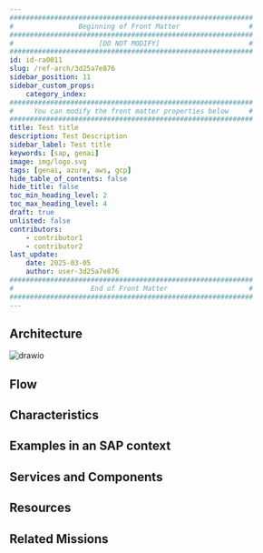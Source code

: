```yaml
---
############################################################
#                Beginning of Front Matter                 #
############################################################
#                     [DO NOT MODIFY]                      #
############################################################
id: id-ra0011
slug: /ref-arch/3d25a7e876
sidebar_position: 11
sidebar_custom_props:
    category_index:
############################################################
#     You can modify the front matter properties below     #
############################################################
title: Test title
description: Test Description
sidebar_label: Test title
keywords: [sap, genai]
image: img/logo.svg
tags: [genai, azure, aws, gcp]
hide_table_of_contents: false
hide_title: false
toc_min_heading_level: 2
toc_max_heading_level: 4
draft: true
unlisted: false
contributors:
    - contributor1
    - contributor2
last_update:
    date: 2025-03-05
    author: user-3d25a7e876
############################################################
#                   End of Front Matter                    #
############################################################
---
```


<!-- Add the 'why?' for this architecture. Why do we have it? What is its purpose -->

## Architecture

<!-- The drawio "image" should appear right after the Solution Diagram SVG image -->
<!-- Note: [PLACEHOLDER] Please update the drawio with your architecture's drawio  -->

![drawio](drawio/template.drawio)

## Flow

<!-- Add your flow content here -->

## Characteristics

<!-- Add your characteristics content here -->

## Examples in an SAP context

<!-- Add your SAP context examples here -->

## Services and Components

<!-- Add your services and components here -->

## Resources

<!-- Add your resources here -->

## Related Missions

<!-- Add related missions here -->
